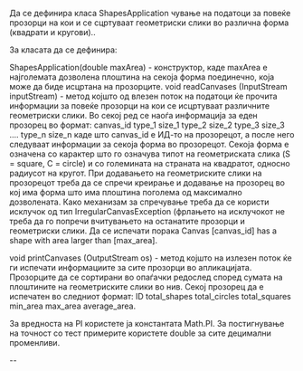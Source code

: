 Да се дефинира класа ShapesApplication чување на податоци за повеќе прозорци на кои и се сцртуваат геометриски слики во различна форма (квадрати и кругови)..


За класата да се дефинира:


ShapesApplication(double maxArea) - конструктор, каде maxArea е најголемата дозволена плоштина на секоја форма поединечно,
која може да биде исцртана на прозорците.
void readCanvases (InputStream inputStream) - метод којшто од влезен поток на податоци ќе прочита информации за повеќе прозорци на кои се исцртуваат различните геометриски слики. 
Во секој ред се наоѓа информација за еден прозорец во формат: canvas_id type_1 size_1 type_2 size_2 type_3 size_3 …. type_n size_n каде што canvas_id е ИД-то на прозорецот, a после него следуваат информации за секоја форма во прозорецот.
Секоја форма е означена со карактер што го означува типот на геометриската слика (S = square, C = circle) и со големината на страната на квадратот, односно радиусот на кругот.
При додавањето на геометриските слики на прозорецот треба да се спречи креирање и додавање на прозорец во кој има форма што има плоштина поголема од максимално дозволената.
Како механизам за спречување треба да се користи исклучок од тип IrregularCanvasException (фрлањето на исклучокот не треба да го попречи вчитувањето на останатите прозорци и геометриски слики. 
Да се испечати порака Canvas [canvas_id] has a shape with area larger than [max_area].


void printCanvases (OutputStream os) - метод којшто на излезен поток ќе ги испечати информациите за сите прозорци во апликацијата. Прозорците да се сортирани во опаѓачки редослед според сумата на плоштините на геометриските слики во нив. Секој прозорец да е испечатен во следниот формат: ID total_shapes total_circles total_squares min_area max_area average_area.


За вредноста на PI користете ja константата Math.PI. За постигнување на точност со тест примерите користете double за сите децимални променливи.

--
